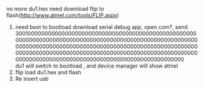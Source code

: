 no more 
du1.hex need download flip to flash(http://www.atmel.com/tools/FLIP.aspx)

1. need boot to bootload
    download serial debug app, open com?, send 30010000000000000000000000000000000000000000000000000000000000000000000000000000000000000000000000000000000000000000000000000000000000000000000000000000000000000000000000000000000000000000000000000000000000000000000000000000000000000000000000000000000000000000000000
    <br>du1 will switch to bootload , and device manager will show atmel
2. flip load du1.hex and flash
3. Re insert usb
    
